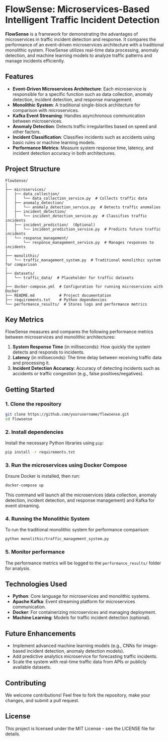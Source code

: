 # FlowSense: Microservices-Based Intelligent Traffic Incident Detection

**FlowSense** is a framework for demonstrating the advantages of microservices in traffic incident detection and response. It compares the performance of an event-driven microservices architecture with a traditional monolithic system. FlowSense utilizes real-time data processing, anomaly detection, and machine learning models to analyze traffic patterns and manage incidents efficiently.

## Features
- **Event-Driven Microservices Architecture**: Each microservice is responsible for a specific function such as data collection, anomaly detection, incident detection, and response management.
- **Monolithic System**: A traditional single-block architecture for comparison with microservices.
- **Kafka Event Streaming**: Handles asynchronous communication between microservices.
- **Anomaly Detection**: Detects traffic irregularities based on speed and other factors.
- **Incident Classification**: Classifies incidents such as accidents using basic rules or machine learning models.
- **Performance Metrics**: Measure system response time, latency, and incident detection accuracy in both architectures.

## Project Structure
```
FlowSense/
│
├── microservices/
│   ├── data_collection/
│   │   └── data_collection_service.py  # Collects traffic data
│   ├── anomaly_detection/
│   │   └── anomaly_detection_service.py  # Detects traffic anomalies
│   ├── incident_detection/
│   │   └── incident_detection_service.py  # Classifies traffic incidents
│   ├── incident_prediction/  (Optional)
│   │   └── incident_prediction_service.py  # Predicts future traffic incidents
│   └── response_management/
│       └── response_management_service.py  # Manages responses to incidents
│
├── monolithic/
│   └── traffic_management_system.py  # Traditional monolithic system for comparison
│
├── datasets/
│   └── traffic_data/  # Placeholder for traffic datasets
│
├── docker-compose.yml  # Configuration for running microservices with Docker
├── README.md           # Project documentation
├── requirements.txt    # Python dependencies
└── performance_results/  # Stores logs and performance metrics
```

## Key Metrics
FlowSense measures and compares the following performance metrics between microservices and monolithic architectures:
1. **System Response Time** (in milliseconds): How quickly the system detects and responds to incidents.
2. **Latency** (in milliseconds): The time delay between receiving traffic data and processing it.
3. **Incident Detection Accuracy**: Accuracy of detecting incidents such as accidents or traffic congestion (e.g., false positives/negatives).

## Getting Started

### 1. Clone the repository
```bash
git clone https://github.com/yourusername/flowsense.git
cd flowsense
```

### 2. Install dependencies
Install the necessary Python libraries using `pip`:
```bash
pip install -r requirements.txt
```

### 3. Run the microservices using Docker Compose
Ensure Docker is installed, then run:
```bash
docker-compose up
```

This command will launch all the microservices (data collection, anomaly detection, incident detection, and response management) and Kafka for event streaming.

### 4. Running the Monolithic System
To run the traditional monolithic system for performance comparison:
```bash
python monolithic/traffic_management_system.py
```

### 5. Monitor performance
The performance metrics will be logged to the `performance_results/` folder for analysis.

## Technologies Used
- **Python**: Core language for microservices and monolithic systems.
- **Apache Kafka**: Event streaming platform for microservices communication.
- **Docker**: For containerizing microservices and managing deployment.
- **Machine Learning**: Models for traffic incident detection (optional).

## Future Enhancements
- Implement advanced machine learning models (e.g., CNNs for image-based incident detection, anomaly detection models).
- Add predictive analytics microservice for forecasting traffic incidents.
- Scale the system with real-time traffic data from APIs or publicly available datasets.

## Contributing
We welcome contributions! Feel free to fork the repository, make your changes, and submit a pull request.

## License
This project is licensed under the MIT License - see the LICENSE file for details.
